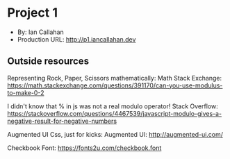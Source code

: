 # Project 1
+ By: Ian Callahan
+ Production URL: <http://p1.iancallahan.dev>

## Outside resources

Representing Rock, Paper, Scissors mathematically: 
Math Stack Exchange: <https://math.stackexchange.com/questions/391170/can-you-use-modulus-to-make-0-2>

I didn't know that % in js was not a real modulo operator!
Stack Overflow: <https://stackoverflow.com/questions/4467539/javascript-modulo-gives-a-negative-result-for-negative-numbers>

Augmented UI Css, just for kicks:
Augmented UI: <http://augmented-ui.com/>

Checkbook Font: <https://fonts2u.com/checkbook.font>
